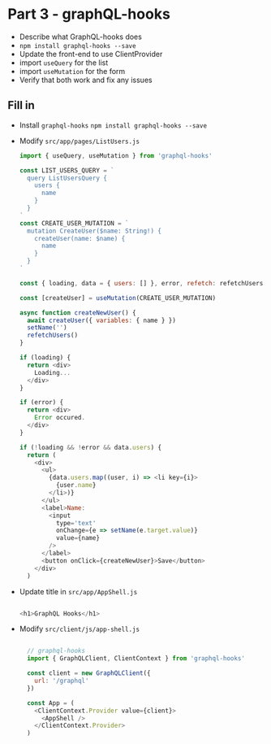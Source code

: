 # Part 3 - graphQL-hooks

- Describe what GraphQL-hooks does
- `npm install graphql-hooks --save`
- Update the front-end to use ClientProvider
- import `useQuery` for the list
- import `useMutation` for the form
- Verify that both work and fix any issues

## Fill in
- Install `graphql-hooks`
  `npm install graphql-hooks --save`

- Modify `src/app/pages/ListUsers.js`

  ```js
  import { useQuery, useMutation } from 'graphql-hooks'

  const LIST_USERS_QUERY = `
    query ListUsersQuery {
      users {
        name
      }
    }
  `
  const CREATE_USER_MUTATION = `
    mutation CreateUser($name: String!) {
      createUser(name: $name) {
        name
      }
    }
  `

  const { loading, data = { users: [] }, error, refetch: refetchUsers } = useQuery(LIST_USERS_QUERY)

  const [createUser] = useMutation(CREATE_USER_MUTATION)

  async function createNewUser() {
    await createUser({ variables: { name } })
    setName('')
    refetchUsers()
  }

  if (loading) {
    return <div>
      Loading...
    </div>
  }

  if (error) {
    return <div>
      Error occured.
    </div>
  }

  if (!loading && !error && data.users) {
    return (
      <div>
        <ul>
          {data.users.map((user, i) => <li key={i}>
            {user.name}
          </li>)}
        </ul>
        <label>Name:
          <input
            type='text'
            onChange={e => setName(e.target.value)}
            value={name}
          />
        </label>
        <button onClick={createNewUser}>Save</button>
      </div>
    )
  ```
- Update title in `src/app/AppShell.js`

    ```js

    <h1>GraphQL Hooks</h1>

    ```
- Modify `src/client/js/app-shell.js`

  ```js

    // graphql-hooks
    import { GraphQLClient, ClientContext } from 'graphql-hooks'

    const client = new GraphQLClient({
      url: '/graphql'
    })

    const App = (
      <ClientContext.Provider value={client}>
        <AppShell />
      </ClientContext.Provider>
    )

  ```
